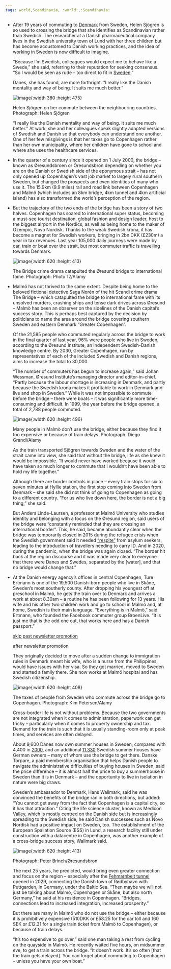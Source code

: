```yaml
---
tags: world,Scandinavia, :world:,:Scandinavia:
---
```



- After 19 years of commuting to [Denmark](https://www.theguardian.com/world/denmark) from Sweden, Helen Sjögren is so used to crossing the bridge that she identifies as Scandinavian rather than Swedish. The researcher at a Danish pharmaceutical company lives in the Swedish university town of Lund with her three children but has become accustomed to Danish working practices, and the idea of working in Sweden is now difficult to imagine.
  
  “Because I’m Swedish, colleagues would expect me to behave like a Swede,” she said, referring to their reputation for seeking consensus. “So I would be seen as rude – too direct to fit in [Sweden](https://www.theguardian.com/world/sweden).”
  
  Danes, she has found, are more forthright. “I really like the Danish mentality and way of being. It suits me much better.”
  
  ![image](https://i.guim.co.uk/img/media/bdaec969b2f9158081cb793111b603471db62082/1512_213_2247_2809/master/2247.jpg?width=445&dpr=1&s=none&crop=none){:width 380 :height 475}
  
  Helen Sjögren on her commute between the neighbouring countries. Photograph: Helen Sjögren
  
  “I really like the Danish mentality and way of being. It suits me much better.” At work, she and her colleagues speak slightly adapted versions of Swedish and Danish so that everybody can understand one another. One of her few misgivings is that her taxes go to Copenhagen rather than her own municipality, where her children have gone to school and where she uses the healthcare services.
- In the quarter of a century since it opened on 1 July 2000, the bridge – known as Øresundsbroen or Öresundsbron depending on whether you are on the Danish or Swedish side of the eponymous strait – has not only opened up Copenhagen’s vast job market to largely rural southern Sweden, but changed the prospects and even identities of many who use it. The 15.9km (9.9 miles) rail and road link between Copenhagen and Malmö (which includes an 8km bridge, 4km tunnel and 4km artificial island) has also transformed the world’s perception of the region.
- But the trajectory of the two ends of the bridge has been a story of two halves. Copenhagen has soared to international super status, becoming a must-see tourist destination, global fashion and design leader, host to the biggest airport in the Nordics, as well as being home to the maker of Ozempic, Novo Nordisk. Thanks to the weak Swedish krona, it has become a magnet for Swedish workers, bringing in 2bn DKK (£230m) a year in tax revenues. Last year 105,000 daily journeys were made by car, train or boat over the strait, but most commuter traffic is travelling towards Denmark.
  
  ![image](https://i.guim.co.uk/img/media/3a3f65fce720615431a009039cf828fe461892e5/0_0_4724_3150/master/4724.jpg?width=445&dpr=1&s=none&crop=none){:width 620 :height 413}
  
  The Bridge crime drama catapulted the Øresund bridge to international fame. Photograph: Photo 12/Alamy
- Malmö has not thrived to the same extent. Despite being home to the beloved fictional detective Saga Norén of the hit Scandi crime drama The Bridge – which catapulted the bridge to international fame with its unsolved murders, crashing ships and tense dark drives across Øresund – Malmö has been an observer on the sidelines of the Danish capital’s success story. This is perhaps best captured by the decision by politicians to name the area around the bridge covering southern Sweden and eastern Denmark “Greater Copenhagen”.
  
  Of the 21,585 people who commuted regularly across the bridge to work in the final quarter of last year, 96% were people who live in Sweden, according to the Øresund Institute, an independent Swedish-Danish knowledge centre. By 2030, Greater Copenhagen, run by representatives of each of the included Swedish and Danish regions, aims to increase the total to 30,000.
  
  “The number of commuters has begun to increase again,” said Johan Wessman, Øresund Institute’s managing director and editor-in-chief. “Partly because the labour shortage is increasing in Denmark, and partly because the Swedish krona makes it profitable to work in Denmark and live and shop in Sweden.” While it was not impossible to commute before the bridge – there were boats – it was significantly more time-consuming and difficult. In 1999, the year before the bridge opened, a total of 2,788 people commuted.
  
  ![image](https://i.guim.co.uk/img/media/1106662cf316218f5bce922982b33a5acbccd154/351_0_6083_4866/master/6083.jpg?width=445&dpr=1&s=none&crop=none){:width 620 :height 496}
  
  Many people in Malmö don’t use the bridge, either because they find it too expensive or because of train delays. Photograph: Diego Grandi/Alamy
  
  As the train transported Sjögren towards Sweden and the water of the strait came into view, she said that without the bridge, life as she knew it would be impossible. “It would never have worked because it would have taken so much longer to commute that I wouldn’t have been able to hold my life together.”
  
  Although there are border controls in place – every train stops for six to seven minutes at Hyllie station, the first stop coming into Sweden from Denmark – she said she did not think of going to Copenhagen as going to a different country. “For us who live down here, the border is not a big thing,” she said.
  
  But Anders Linde-Laursen, a professor at Malmö University who studies identity and belonging with a focus on the Øresund region, said users of the bridge were “constantly reminded that they are crossing an international border”. This, he said, became abundantly clear when the bridge was temporarily closed in 2015 during the refugee crisis when the Swedish government said it needed [“respite”](https://www.theguardian.com/world/2015/nov/24/sweden-asylum-seekers-refugees-policy-reversal) from asylum seekers, leading to the introduction of travellers needing to carry ID. And in 2020, during the pandemic, when the bridge was again closed. “The border hit back at the region discourse and it was made very clear to everyone that there were Danes and Swedes, separated by the \[water], and that no bridge would change that.”
- At the Danish energy agency’s offices in central Copenhagen, Ture Ertmann is one of the 19,500 Danish-born people who live in Skåne, Sweden’s most southerly county. After dropping his youngest off at preschool in Malmö, he gets the train over to Denmark and arrives a work at about 8.30am – a routine he has been following for 13 years. His wife and his other two children work and go to school in Malmö and, at home, Swedish is their main language. “Everything is in Malmö,” said Ertmann, who founded the Facebook commuter group BroenLive. “It is just me that is the odd one out, that works here and has a Danish passport.”
  
  [skip past newsletter promotion](https://www.theguardian.com/world/2025/jun/28/denmark-and-swedens-resund-bridge-turns-25-have-the-benefits-run-in-both-directions#EmailSignup-skip-link-16)
  
  after newsletter promotion
  
  They originally decided to move after a sudden change to immigration rules in Denmark meant his wife, who is a nurse from the Philippines, would have issues with her visa. So they got married, moved to Sweden and started a family there. She now works at Malmö hospital and has Swedish citizenship.
  
  ![image](https://i.guim.co.uk/img/media/b71577f3c1601c6bf9f8f8ebe66f5ade01819064/0_0_5657_3721/master/5657.jpg?width=445&dpr=1&s=none&crop=none){:width 620 :height 408}
  
  The taxes of people from Sweden who commute across the bridge go to Copenhagen. Photograph: Kim Petersen/Alamy
  
  Cross-border life is not without problems. Because the two governments are not integrated when it comes to administration, paperwork can get tricky – particularly when it comes to property ownership and tax. Demand for the train is such that it is usually standing-room only at peak times, and services are often delayed.
  
  About 9,600 Danes now own summer houses in Sweden, compared with 4,400 in [2000](https://www.thelocal.se/20130528/48180), and an additional [11,330](https://www.scb.se/hitta-statistik/statistik-efter-amne/boende-bebyggelse-och-mark/bostader-och-boende/bostadsbestand/pong/statistiknyhet/utlandskt-agande-och-utlandssvenskars-agande-av-fritidshus-i-sverige-2024/) Swedish summer houses have German owners – many of whom use the bridge to get there. Danske Torpare, a paid membership organisation that helps Danish people to navigate the administrative difficulties of buying houses in Sweden, said the price difference – it is almost half the price to buy a summerhouse in Sweden than it is in Denmark – and the opportunity to live in isolation in nature were big draws.
  
  Sweden’s ambassador to Denmark, Hans Wallmark, said he was convinced the benefits of the bridge ran in both directions, but added: “You cannot get away from the fact that Copenhagen is a capital city, so it has that attraction.” Citing the life science cluster, known as Medicon Valley, which is mostly centred on the Danish side but is increasingly spreading to the Swedish side, he said Danish successes such as Novo Nordisk had a positive impact on Sweden, too. The establishment of the European Spallation Source (ESS) in Lund, a research facility still under construction with a datacentre in Copenhagen, was another example of a cross-bridge success story, Wallmark said.
  
  ![image](https://i.guim.co.uk/img/media/03552c2c23c0464ab4642c95e4088028f1eede16/0_0_3000_2000/master/3000.jpg?width=445&dpr=1&s=none&crop=none){:width 620 :height 413}
  
  Photograph: Peter Brinch/Øresundsbron
  
  The next 25 years, he predicted, would bring even greater connection and focus on the region – especially after the [Fehmarnbelt tunnel](https://www.theguardian.com/world/article/2024/aug/23/record-breaking-tunnel-denmark-germany-fehmarnbelt) opened in 2029, connecting the Danish town of Rødbyhavn with Puttgarden, in Germany, under the Baltic Sea. “Then maybe we will not just be talking about Malmö, Copenhagen or Skåne, but also north Germany,” he said at his residence in Copenhagen. “Bridges, connections lead to increased integration, increased prosperity.”
  
  But there are many in Malmö who do not use the bridge – either because it is prohibitively expensive (510DKK or £58.25 for the car toll and 160 SEK or £12.31 for a single train ticket from Malmö to Copenhagen), or because of train delays.
  
  “It’s too expensive to go over,” said one man taking a rest from cycling on the quayside in Malmö. He recently waited five hours, on midsummer eve, to get a train across the bridge. “It doesn’t work. It’s so often \[that the train gets delayed]. You can forget about commuting to Copenhagen – unless you have your own boat.”
